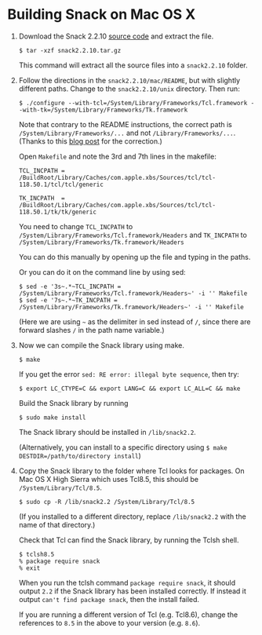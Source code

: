Building Snack on Mac OS X
==========================

1.  Download the Snack 2.2.10
    [source code](http://www.speech.kth.se/snack/dist/snack2.2.10.tar.gz)
    and extract the file.

        $ tar -xzf snack2.2.10.tar.gz

    This command will extract all the source files into a `snack2.2.10`
    folder.

2.  Follow the directions in the `snack2.2.10/mac/README`, but with slightly
    different paths. Change to the `snack2.2.10/unix` directory. Then run:

        $ ./configure --with-tcl=/System/Library/Frameworks/Tcl.framework --with-tk=/System/Library/Frameworks/Tk.framework

    Note that contrary to the README instructions, the correct path is `/System/Library/Frameworks/...` and not `/Library/Frameworks/...`. (Thanks to this [blog post](https://codeforfun.wordpress.com/2010/09/13/osx-tcltk-and-snack/) for the correction.)

    Open `Makefile` and note the 3rd and 7th lines in the makefile:

        TCL_INCPATH = /BuildRoot/Library/Caches/com.apple.xbs/Sources/tcl/tcl-118.50.1/tcl/tcl/generic

        TK_INCPATH  = /BuildRoot/Library/Caches/com.apple.xbs/Sources/tcl/tcl-118.50.1/tk/tk/generic

    You need to change `TCL_INCPATH` to
    `/System/Library/Frameworks/Tcl.framework/Headers` and `TK_INCPATH` to
    `/System/Library/Frameworks/Tk.framework/Headers`

    You can do this manually by opening up the file and typing in the paths.

    Or you can do it on the command line by using sed:

        $ sed -e '3s~.*~TCL_INCPATH = /System/Library/Frameworks/Tcl.framework/Headers~' -i '' Makefile
        $ sed -e '7s~.*~TK_INCPATH = /System/Library/Frameworks/Tk.framework/Headers~' -i '' Makefile

    (Here we are using `~` as the delimiter in sed instead of `/`, since there are forward slashes `/` in the path name variable.)

3.  Now we can compile the Snack library using make.

        $ make

    If you get the error `sed: RE error: illegal byte sequence`, then try:

        $ export LC_CTYPE=C && export LANG=C && export LC_ALL=C && make

    Build the Snack library by running

        $ sudo make install

    The Snack library should be installed in `/lib/snack2.2`.

    (Alternatively, you can install to a specific directory using
    `$ make DESTDIR=/path/to/directory install`)

4.  Copy the Snack library to the folder where Tcl looks for packages. On
    Mac OS X High Sierra which uses Tcl8.5, this should be
    `/System/Library/Tcl/8.5`.

        $ sudo cp -R /lib/snack2.2 /System/Library/Tcl/8.5

    (If you installed to a different directory, replace `/lib/snack2.2` with
    the name of that directory.)

    Check that Tcl can find the Snack library, by running the Tclsh shell.

        $ tclsh8.5
        % package require snack
        % exit

    When you run the tclsh command `package require snack`, it should output
    `2.2` if the Snack library has been installed correctly. If instead it
    output `can't find package snack`, then the install failed.

    If you are running a different version of Tcl (e.g. Tcl8.6), change the
    references to `8.5` in the above to your version (e.g. `8.6`).
